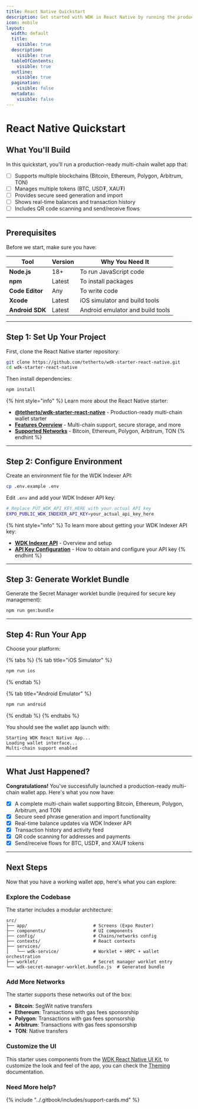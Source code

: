 ```yaml
---
title: React Native Quickstart
description: Get started with WDK in React Native by running the production-ready starter wallet in 3 minutes
icon: mobile
layout:
  width: default
  title:
    visible: true
  description:
    visible: true
  tableOfContents:
    visible: true
  outline:
    visible: true
  pagination:
    visible: false
  metadata:
    visible: false
---
```


# React Native Quickstart

## What You'll Build

In this quickstart, you'll run a production-ready multi-chain wallet app that:

* [ ] Supports multiple blockchains (Bitcoin, Ethereum, Polygon, Arbitrum, TON)
* [ ] Manages multiple tokens (BTC, USD₮, XAU₮)
* [ ] Provides secure seed generation and import
* [ ] Shows real-time balances and transaction history
* [ ] Includes QR code scanning and send/receive flows

***

## Prerequisites

Before we start, make sure you have:

| Tool            | Version | Why You Need It                    |
| --------------- | ------- | ---------------------------------- |
| **Node.js**     | 18+     | To run JavaScript code             |
| **npm**         | Latest  | To install packages                |
| **Code Editor** | Any     | To write code                      |
| **Xcode**       | Latest  | iOS simulator and build tools      |
| **Android SDK** | Latest  | Android emulator and build tools   |

***

## Step 1: Set Up Your Project

First, clone the React Native starter repository:

```bash
git clone https://github.com/tetherto/wdk-starter-react-native.git
cd wdk-starter-react-native
```

Then install dependencies:

```bash
npm install
```

{% hint style="info" %}
Learn more about the React Native starter:

* [**@tetherto/wdk-starter-react-native**](https://github.com/tetherto/wdk-starter-react-native) - Production-ready multi-chain wallet starter
* [**Features Overview**](https://github.com/tetherto/wdk-starter-react-native#-features) - Multi-chain support, secure storage, and more
* [**Supported Networks**](https://github.com/tetherto/wdk-starter-react-native#-supported-networks--operations) - Bitcoin, Ethereum, Polygon, Arbitrum, TON
{% endhint %}

***

## Step 2: Configure Environment

Create an environment file for the WDK Indexer API:

```bash
cp .env.example .env
```

Edit `.env` and add your WDK Indexer API key:

```bash
# Replace PUT_WDK_API_KEY_HERE with your actual API key
EXPO_PUBLIC_WDK_INDEXER_API_KEY=your_actual_api_key_here
```

{% hint style="info" %}
To learn more about getting your WDK Indexer API key:

* [**WDK Indexer API**](../tools/indexer/overview.md) - Overview and setup
* [**API Key Configuration**](../tools/indexer/configuration.md) - How to obtain and configure your API key
{% endhint %}

***

## Step 3: Generate Worklet Bundle

Generate the Secret Manager worklet bundle (required for secure key management):

```bash
npm run gen:bundle
```

***

## Step 4: Run Your App

Choose your platform:

{% tabs %}
{% tab title="iOS Simulator" %}
```bash
npm run ios
```
{% endtab %}

{% tab title="Android Emulator" %}
```bash
npm run android
```
{% endtab %}
{% endtabs %}

You should see the wallet app launch with:

```
Starting WDK React Native App...
Loading wallet interface...
Multi-chain support enabled
```

***

## What Just Happened?

**Congratulations!** You've successfully launched a production-ready multi-chain wallet app. Here's what you now have:

* [x] A complete multi-chain wallet supporting Bitcoin, Ethereum, Polygon, Arbitrum, and TON
* [x] Secure seed phrase generation and import functionality
* [x] Real-time balance updates via WDK Indexer API
* [x] Transaction history and activity feed
* [x] QR code scanning for addresses and payments
* [x] Send/receive flows for BTC, USD₮, and XAU₮ tokens

***

## Next Steps

Now that you have a working wallet app, here's what you can explore:

### Explore the Codebase

The starter includes a modular architecture:

```
src/
├── app/                         # Screens (Expo Router)
├── components/                  # UI components
├── config/                      # Chains/networks config
├── contexts/                    # React contexts
├── services/
│   └── wdk-service/             # Worklet + HRPC + wallet orchestration
├── worklet/                     # Secret manager worklet entry
└── wdk-secret-manager-worklet.bundle.js  # Generated bundle
```

### Add More Networks

The starter supports these networks out of the box:

* **Bitcoin**: SegWit native transfers
* **Ethereum**: Transactions with gas fees sponsorship
* **Polygon**: Transactions with gas fees sponsorship  
* **Arbitrum**: Transactions with gas fees sponsorship
* **TON**: Native transfers

### Customize the UI

This starter uses components from the [WDK React Native UI Kit](../ui-kits/react-native-ui-kit/README.md), to customize the look and feel of the app, you can check the [Theming](../ui-kits/react-native-ui-kit/theming.md) documentation.

### **Need More help?**

{% include "../.gitbook/includes/support-cards.md" %}